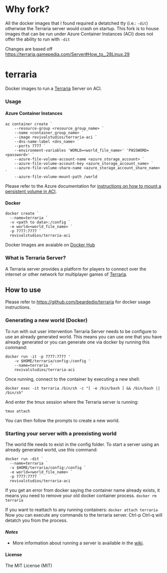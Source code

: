 # Why fork?

All the docker images that I found required a detatched tty (i.e.: `-dit`) otherwise the Terraria server would crash on startup. This fork is to house images that can be run under Azure Container Instances (ACI) does not offer the ability to run with `-dit`

Changes are based off https://terraria.gamepedia.com/Server#How_to_.28Linux.29

# terraria

Docker images to run a [Terraria] Server on ACI.

### Usage
#### Azure Container Instances
```
az container create `
    --resource-group <resource_group_name> `
    --name <container_group_name> `
    --image revivalstudios/terraria-aci `
    --dns-name-label <dns_name> `
    --ports 7777 `
    --environment-variables 'WORLD=<world_file_name>' 'PASSWORD=<password>' `
    --azure-file-volume-account-name <azure_storage_account> `
    --azure-file-volume-account-key <azure_storage_account_name> `
    --azure-file-volume-share-name <azure_storage_account_share_name> `
    --azure-file-volume-mount-path /world
```
Please refer to the Azure documentation for [instructions on how to mount a persistent volume in ACI](https://docs.microsoft.com/en-us/azure/container-instances/container-instances-volume-azure-files).

#### Docker
```
docker create `
  --name=terraria `
  -v <path to data>:/config `
  -e world=<world_file_name> `
  -p 7777:7777 `
  revivalstudios/terraria-aci
```

Docker Images are avaiable on [Docker Hub](https://hub.docker.com/repository/docker/revivalstudios/terraria-aci)


### What is Terraria Server?
A Terraria server provides a platform for players to connect over the internet or other network for multiplayer games of [Terraria](https://terraria.org/).

## How to use
Please refer to https://github.com/beardedio/terraria for docker usage instructions.

### Generating a new world (Docker)
To run with out user intervention Terraria Server needs to be configure to use an already generated world. This means you can use one that you have already generated or you can generate one via docker by running this command:
```
docker run -it -p 7777:7777 '
    -v $HOME/terraria/config:/config '
    --name=terraria '
    revivalstudios/terraria-aci
```

Once running, connect to the container by executing a new shell:
```
docker exec -it terraria /bin/sh -c "[ -e /bin/bash ] && /bin/bash || /bin/sh"
```

And enter the tmux session where the Terraria server is running:
```
tmux attach
```

You can then follow the prompts to create a new world.

### Starting your server with a preexisting world
The world file needs to exist in the config folder.
To start a server using an already generated world, use this command:
```
docker run -dit `
  --name=terraria `
  -v $HOME/terraria/config:/config `
  -e world=<world_file_name> `
  -p 7777:7777 `
  revivalstudios/terraria-aci
```

If you get an error from docker saying the container name already exists, it means you need to remove your old docker container process.
`docker rm terraria`

If you want to reattach to any running containers:
`docker attach terraria`
Now you can execute any commands to the terraria server. Ctrl-p Ctrl-q will detatch you from the process.

#### *Notes*
* More information about running a server is available in the [wiki](https://terraria.gamepedia.com/Server).

#### License

The MIT License (MIT)

[Terraria]: https://terraria.org/
